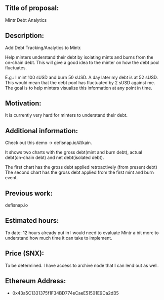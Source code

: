 ## Title of proposal: 
Mintr Debt Analytics

## Description: 
Add Debt Tracking/Analytics to Mintr.

Help minters understand their debt by isolating mints and burns from the on-chain debt. 
This will give a good idea to the minter on how the debt pool fluctuates.

E.g.: 
I mint 100 sUSD and burn 50 sUSD. A day later my debt is at 52 sUSD. 
This would mean that the debt pool has fluctuated by 2 sUSD against me. 
The goal is to help minters visualize this information at any point in time.

## Motivation: 
It is currently very hard for minters to understand their debt. 

## Additional information: 
Check out this demo -> defisnap.io/#/kain. 

It shows two charts with the gross debt(mint and burn debt), actual debt(on-chain debt) and net debt(isolated debt).

The first chart has the gross debt applied retroactively (from present debt)
The second chart has the gross debt applied from the first mint and burn event.

## Previous work: 
defisnap.io

## Estimated hours: 
To date: 12 hours already put in
I would need to evaluate Mintr a bit more to understand how much time it can take to implement.

## Price (SNX):
To be determined.
I have access to archive node that I can lend out as well.

## Ethereum Address: 
- 0x43a5C1331375f1F34BD774eCaeE51501E9Ca2dB5

